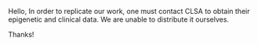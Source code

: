 Hello,
In order to replicate our work, one must contact CLSA to obtain their epigenetic and clinical data. We are unable to distribute it ourselves.

Thanks!
